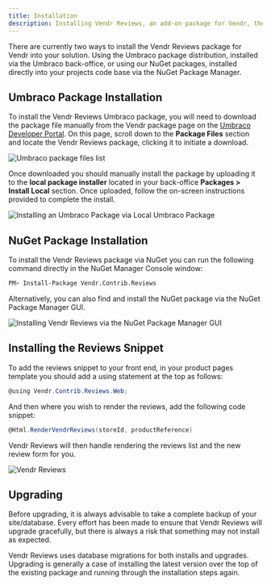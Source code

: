 ```yaml
---
title: Installation
description: Installing Vendr Reviews, an add-on package for Vendr, the eCommerce solution for Umbraco v8+
---
```


There are currently two ways to install the Vendr Reviews package for Vendr into your solution. Using the Umbraco package distribution, installed via the Umbraco back-office, or using our NuGet packages, installed directly into your projects code base via the NuGet Package Manager. 

## Umbraco Package Installation

To install the Vendr Reviews Umbraco package, you will need to download the package file manually from the Vendr package page on the [Umbraco Developer Portal](https://our.umbraco.com/packages/website-utilities/vendr-reviews/). On this page, scroll down to the **Package Files** section and locate the Vendr Reviews package, clicking it to initiate a download.

![Umbraco package files list](~/assets/images/screenshots/reviews/our_package_list.png)

Once downloaded you should manually install the package by uploading it to the **local package installer** located in your back-office **Packages > Install Local** section. Once uploaded, follow the on-screen instructions provided to complete the install.

![Installing an Umbraco Package via Local Umbraco Package](~/assets/images/screenshots/umbraco_local_package_install.png)

## NuGet Package Installation

To install the Vendr Reviews package via NuGet you can run the following command directly in the NuGet Manager Console window:

```bash
PM> Install-Package Vendr.Contrib.Reviews
```

Alternatively, you can also find and install the NuGet package via the NuGet Package Manager GUI.

![Installing Vendr Reviews via the NuGet Package Manager GUI](~/assets/images/screenshots/reviews/nuget_package.png)

## Installing the Reviews Snippet

To add the reviews snippet to your front end, in your product pages template you should add a using statement at the top as follows:

````csharp
@using Vendr.Contrib.Reviews.Web;
````

And then where you wish to render the reviews, add the following code snippet:

````csharp
@Html.RenderVendrReviews(storeId, productReference)
````

Vendr Reviews will then handle rendering the reviews list and the new review form for you.

![Vendr Reviews](~/assets/images/screenshots/reviews/reviews.png)

## Upgrading

<message-box type="warn" heading="Before you upgrade">

Before upgrading, it is always advisable to take a complete backup of your site/database. Every effort has been made to ensure that Vendr Reviews will upgrade gracefully, but there is always a risk that something may not install as expected.

</message-box>

Vendr Reviews uses database migrations for both installs and upgrades. Upgrading is generally a case of installing the latest version over the top of the existing package and running through the installation steps again.